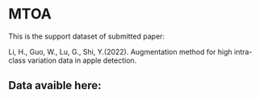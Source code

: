 # MTOA

This is the support dataset of submitted paper:

Li, H., Guo, W., Lu, G., Shi, Y.(2022). Augmentation method for high intra-class variation data in apple detection. 

## Data avaible here:

<!-- https://forms.gle/p7YPkjkHnnTyfKkXA -->
